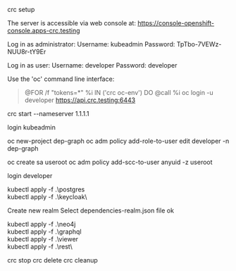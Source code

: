 
crc setup

The server is accessible via web console at:
  https://console-openshift-console.apps-crc.testing

Log in as administrator:
  Username: kubeadmin
  Password: TpTbo-7VEWz-NUU8r-tY9Er

Log in as user:
  Username: developer
  Password: developer

Use the 'oc' command line interface:
  > @FOR /f "tokens=*" %i IN ('crc oc-env') DO @call %i
  > oc login -u developer https://api.crc.testing:6443

crc start --nameserver 1.1.1.1

login kubeadmin

oc new-project dep-graph
oc adm policy add-role-to-user edit developer -n dep-graph

oc create sa useroot
oc adm policy add-scc-to-user anyuid -z useroot

login developer

kubectl apply -f .\postgres\
kubectl apply -f .\keycloak\

Create new realm
Select dependencies-realm.json file
ok

kubectl apply -f .\neo4j\
kubectl apply -f .\graphql\
kubectl apply -f .\viewer\
kubectl apply -f .\rest\

crc stop
crc delete
crc cleanup
